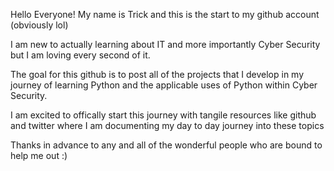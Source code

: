 Hello Everyone! My name is Trick and this is the start to my github account (obviously lol) 

I am new to actually learning about IT and more importantly Cyber Security but I am loving every second of it. 

The goal for this github is to post all of the projects that I develop in my journey of learning Python and the applicable uses of Python within Cyber Security. 

I am excited to offically start this journey with tangile resources like github and twitter where I am documenting my day to day journey into these topics
                                                                                  
Thanks in advance to any and all of the wonderful people who are bound to help me out :)
